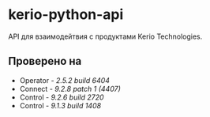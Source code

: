 # kerio-python-api

API для взаимодейтвия с продуктами Kerio Technologies.

## Проверено на

 - Operator - *2.5.2 build 6404*
 - Connect - *9.2.8 patch 1 (4407)*
 - Control - *9.2.6 build 2720*
 - Control - *9.1.3 build 1408*

